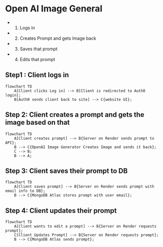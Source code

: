 # Open AI Image General
- 1. Logs in
- 2. Creates Prompt and gets Image back
- 3. Saves that prompt 
- 4. Edits that prompt
## Step1 : Client logs in
```mermaid
flowchart TD
    A[Client clicks Log in] --> B[Client is redirected to Auth0 login];
    B[Auth0 sends client back to site] --> C{website UI};
```
## Step 2: Client creates a prompt and gets the image based on that
```mermaid
flowchart TD
    A[Client creates prompt] --> B{Server on Render sends prompt to API};
    B --> C{OpenAI Image Generator Creates Image and sends it back};
    C --> B;
    B --> A;
```
## Step 3: Client saves their prompt to DB
```mermaid
flowchart TD
    A[Client saves prompt] --> B{Server on Render sends prompt with email info to DB};
    B --> C{MongoDB Atlas stores prompt with user email};
```
## Step 4: Client updates their prompt
```mermaid
flowchart TD
    A[Client wants to edit a prompt] --> B{Server on Render requests prompt};
    C[Client Updates Prompt] --> B{Server on Render requests prompt};
    B --> C{MongoDB Atlas sends prompt};
```
